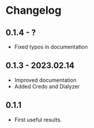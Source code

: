 # Changelog


## 0.1.4 - ?

- Fixed typos in documentation

## 0.1.3 - 2023.02.14

- Improved documentation
- Added Credo and Dialyzer

## 0.1.1

- First useful results.

